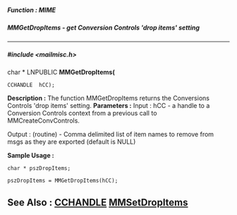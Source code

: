 ##### Function : MIME
##### MMGetDropItems - get Conversion Controls 'drop items' setting
---
##### #include <mailmisc.h>
char * LNPUBLIC **MMGetDropItems(**

	CCHANDLE  hCC);
**Description :**
The function  MMGetDropItems returns the Conversions Controls 'drop items' 
setting.
**Parameters :**
Input :
hCC  -  a handle to a Conversion Controls context from a previous call to MMCreateConvControls.

Output :
(routine)  -  Comma delimited list of item names to remove from msgs as they are exported (default is NULL)


**Sample Usage :**
```
char * pszDropItems;

pszDropItems = MMGetDropItems(hCC);

```
**See Also :**
[CCHANDLE](D:/md_files/CCHANDLE.md)
[MMSetDropItems](D:/md_files/MMSetDropItems.md)
---
